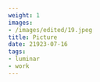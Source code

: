 ```yaml
---
weight: 1
images:
- /images/edited/19.jpeg
title: Picture
date: 21923-07-16
tags:
- luminar
- work
---
```

